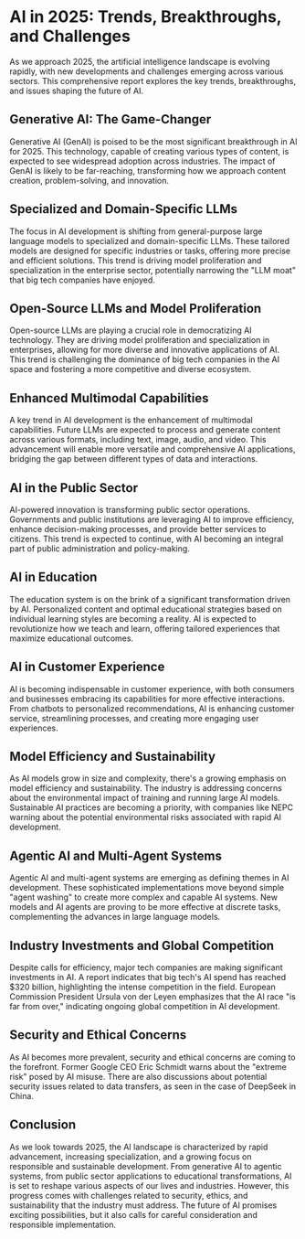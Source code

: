 # AI in 2025: Trends, Breakthroughs, and Challenges

As we approach 2025, the artificial intelligence landscape is evolving rapidly, with new developments and challenges emerging across various sectors. This comprehensive report explores the key trends, breakthroughs, and issues shaping the future of AI.

## Generative AI: The Game-Changer

Generative AI (GenAI) is poised to be the most significant breakthrough in AI for 2025. This technology, capable of creating various types of content, is expected to see widespread adoption across industries. The impact of GenAI is likely to be far-reaching, transforming how we approach content creation, problem-solving, and innovation.

## Specialized and Domain-Specific LLMs

The focus in AI development is shifting from general-purpose large language models to specialized and domain-specific LLMs. These tailored models are designed for specific industries or tasks, offering more precise and efficient solutions. This trend is driving model proliferation and specialization in the enterprise sector, potentially narrowing the "LLM moat" that big tech companies have enjoyed.

## Open-Source LLMs and Model Proliferation

Open-source LLMs are playing a crucial role in democratizing AI technology. They are driving model proliferation and specialization in enterprises, allowing for more diverse and innovative applications of AI. This trend is challenging the dominance of big tech companies in the AI space and fostering a more competitive and diverse ecosystem.

## Enhanced Multimodal Capabilities

A key trend in AI development is the enhancement of multimodal capabilities. Future LLMs are expected to process and generate content across various formats, including text, image, audio, and video. This advancement will enable more versatile and comprehensive AI applications, bridging the gap between different types of data and interactions.

## AI in the Public Sector

AI-powered innovation is transforming public sector operations. Governments and public institutions are leveraging AI to improve efficiency, enhance decision-making processes, and provide better services to citizens. This trend is expected to continue, with AI becoming an integral part of public administration and policy-making.

## AI in Education

The education system is on the brink of a significant transformation driven by AI. Personalized content and optimal educational strategies based on individual learning styles are becoming a reality. AI is expected to revolutionize how we teach and learn, offering tailored experiences that maximize educational outcomes.

## AI in Customer Experience

AI is becoming indispensable in customer experience, with both consumers and businesses embracing its capabilities for more effective interactions. From chatbots to personalized recommendations, AI is enhancing customer service, streamlining processes, and creating more engaging user experiences.

## Model Efficiency and Sustainability

As AI models grow in size and complexity, there's a growing emphasis on model efficiency and sustainability. The industry is addressing concerns about the environmental impact of training and running large AI models. Sustainable AI practices are becoming a priority, with companies like NEPC warning about the potential environmental risks associated with rapid AI development.

## Agentic AI and Multi-Agent Systems

Agentic AI and multi-agent systems are emerging as defining themes in AI development. These sophisticated implementations move beyond simple "agent washing" to create more complex and capable AI systems. New models and AI agents are proving to be more effective at discrete tasks, complementing the advances in large language models.

## Industry Investments and Global Competition

Despite calls for efficiency, major tech companies are making significant investments in AI. A report indicates that big tech's AI spend has reached $320 billion, highlighting the intense competition in the field. European Commission President Ursula von der Leyen emphasizes that the AI race "is far from over," indicating ongoing global competition in AI development.

## Security and Ethical Concerns

As AI becomes more prevalent, security and ethical concerns are coming to the forefront. Former Google CEO Eric Schmidt warns about the "extreme risk" posed by AI misuse. There are also discussions about potential security issues related to data transfers, as seen in the case of DeepSeek in China.

## Conclusion

As we look towards 2025, the AI landscape is characterized by rapid advancement, increasing specialization, and a growing focus on responsible and sustainable development. From generative AI to agentic systems, from public sector applications to educational transformations, AI is set to reshape various aspects of our lives and industries. However, this progress comes with challenges related to security, ethics, and sustainability that the industry must address. The future of AI promises exciting possibilities, but it also calls for careful consideration and responsible implementation.